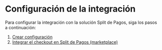 # Configuración de la integración

Para configurar la integración con la solución Split de Pagos, siga los pasos a continuación:

   1. [Crear configuración](/developers/es/docs/split-payment/integration-configuration/create-configuration)
   4. [Integrar el checkout en Split de Pagos (marketplace)](/developers/es/docs/split-payment/integration-configuration/integrate-marketplace)